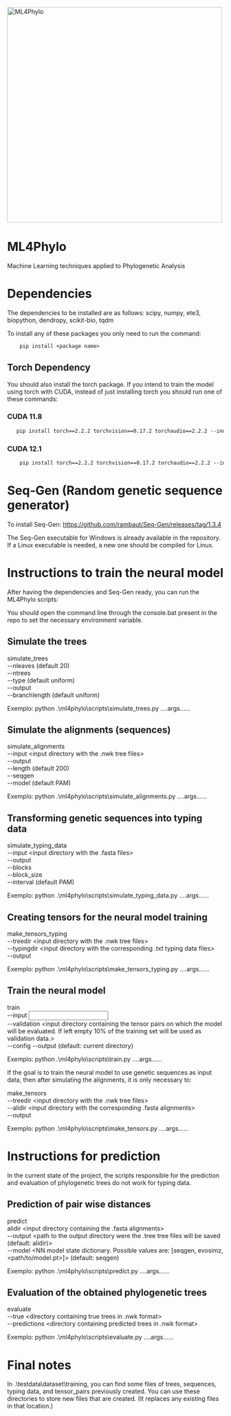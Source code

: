 <img src="./resources/ML4Phylo_logo.png" alt="ML4Phylo" width="500"/>

# ML4Phylo
Machine Learning techniques applied to Phylogenetic Analysis

# Dependencies
The dependencies to be installed are as follows: 
scipy, numpy, ete3, biopython, dendropy, scikit-bio, tqdm

To install any of these packages you only need to run the command:

```txt
    pip install <package name>
```

## Torch Dependency
You should also install the torch package. 
If you intend to train the model using torch with CUDA, instead of just installing torch you should run one of these commands:

### CUDA 11.8
```txt
   pip install torch==2.2.2 torchvision==0.17.2 torchaudio==2.2.2 --index-url https://download.pytorch.org/whl/cu118 
```

### CUDA 12.1
```txt
    pip install torch==2.2.2 torchvision==0.17.2 torchaudio==2.2.2 --index-url https://download.pytorch.org/whl/cu121
```

# Seq-Gen (Random genetic sequence generator)
To install Seq-Gen:
https://github.com/rambaut/Seq-Gen/releases/tag/1.3.4

The Seq-Gen executable for Windows is already available in the repository. If a Linux executable is needed, a new one should be compiled for Linux.

# Instructions to train the neural model 
After having the dependencies and Seq-Gen ready, you can run the ML4Phylo scripts:

You should open the command line through the console.bat present in the repo to set the necessary environment variable.

## Simulate the trees
simulate_trees \
    --nleaves <number of leaves in each tree> (default 20) \
    --ntrees <number of trees> \
    --type <tree topology> (default uniform) \
    --output <output directory> \
    --branchlength <branch lenght distribution> (default uniform)

Exemplo: python .\ml4phylo\scripts\simulate_trees.py ....args......

## Simulate the alignments (sequences)
simulate_alignments \
    --input <input directory with the .nwk tree files>  \
    --output <output directory> \
    --length <length of the simulated sequences> (default 200) \
    --seqgen <path to Seq-Gen executable> \
    --model <model of evolution> (default PAM)

Exemplo: python .\ml4phylo\scripts\simulate_alignments.py ....args......

## Transforming genetic sequences into typing data
simulate_typing_data \
    --input <input directory with the .fasta files>  \
    --output <output directory> \
    --blocks <number of blocks for typing data> \
    --block_size <size of eah block> \
    --interval <size of the interval between blocks> (default PAM)

Exemplo: python .\ml4phylo\scripts\simulate_typing_data.py ....args......

## Creating tensors for the neural model training
make_tensors_typing \
    --treedir <input directory with the .nwk tree files> \
    --typingdir <input directory with the corresponding .txt typing data files>  \
    --output <output directory>

Exemplo: python .\ml4phylo\scripts\make_tensors_typing.py ....args......

## Train the neural model
train \
    --input <input directory containing the tensor pairs on which the model will be trained> \
    --validation <input directory containing the tensor pairs on which the model will be evaluated. If left empty 10% of the training set will be used as validation data.>  \
    --config <configuration json file for the hyperparameters>
    --output <output directory where the model parameters and the metrics will be saved> (default: current directory)

Exemplo: python .\ml4phylo\scripts\train.py ....args......

If the goal is to train the neural model to use genetic sequences as input data, then after simulating the alignments, it is only necessary to:

make_tensors \
    --treedir <input directory with the .nwk tree files> \
    --alidir <input directory with the corresponding .fasta alignments>  \
    --output <output directory>

Exemplo: python .\ml4phylo\scripts\make_tensors.py ....args......

# Instructions for prediction
In the current state of the project, the scripts responsible for the prediction and evaluation of phylogenetic trees do not work for typing data.

## Prediction of pair wise distances
predict \
    alidir <input directory containing the .fasta alignments> \
    --output <path to the output directory were the .tree tree files will be saved (default: alidir)> \
    --model <NN model state dictionary. Possible values are: [seqgen, evosimz, <path/to/model.pt>]> (default: seqgen)

Exemplo: python .\ml4phylo\scripts\predict.py ....args......

## Evaluation of the obtained phylogenetic trees
evaluate \
    --true <directory containing true trees in .nwk format> \
    --predictions <directory containing predicted trees in .nwk format>

Exemplo: python .\ml4phylo\scripts\evaluate.py ....args......

# Final notes

In .\testdata\dataset\training, you can find some files of trees, sequences, typing data, and tensor_pairs previously created. You can use these directories to store new files that are created. (It replaces any existing files in that location.)